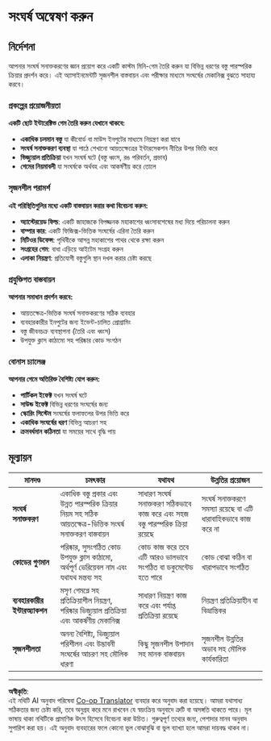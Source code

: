 <!--
CO_OP_TRANSLATOR_METADATA:
{
  "original_hash": "124efddbb65166cddb38075ad6dae324",
  "translation_date": "2025-10-22T22:03:16+00:00",
  "source_file": "6-space-game/4-collision-detection/assignment.md",
  "language_code": "bn"
}
-->
# সংঘর্ষ অন্বেষণ করুন

## নির্দেশনা

আপনার সংঘর্ষ সনাক্তকরণের জ্ঞান প্রয়োগ করে একটি কাস্টম মিনি-গেম তৈরি করুন যা বিভিন্ন ধরণের বস্তু পারস্পরিক ক্রিয়ার প্রদর্শন করে। এই অ্যাসাইনমেন্টটি সৃজনশীল বাস্তবায়ন এবং পরীক্ষার মাধ্যমে সংঘর্ষের মেকানিক্স বুঝতে সাহায্য করবে।

### প্রকল্পের প্রয়োজনীয়তা

**একটি ছোট ইন্টারেক্টিভ গেম তৈরি করুন যেখানে থাকবে:**
- **একাধিক চলমান বস্তু** যা কীবোর্ড বা মাউস ইনপুটের মাধ্যমে নিয়ন্ত্রণ করা যাবে
- **সংঘর্ষ সনাক্তকরণ ব্যবস্থা** যা পাঠে শেখানো আয়তক্ষেত্রের ইন্টারসেকশন নীতির উপর ভিত্তি করে
- **ভিজ্যুয়াল প্রতিক্রিয়া** যখন সংঘর্ষ ঘটে (বস্তু ধ্বংস, রঙ পরিবর্তন, প্রভাব)
- **গেমের নিয়মাবলী** যা সংঘর্ষকে অর্থবহ এবং আকর্ষণীয় করে তোলে

### সৃজনশীল পরামর্শ

**এই পরিস্থিতিগুলির মধ্যে একটি বাস্তবায়ন করার কথা বিবেচনা করুন:**
- **অ্যাস্টেরয়েড ফিল্ড**: একটি জাহাজকে বিপজ্জনক মহাকাশের ধ্বংসাবশেষের মধ্য দিয়ে পরিচালনা করুন
- **বাম্পার কার**: একটি ফিজিক্স-ভিত্তিক সংঘর্ষের এরিনা তৈরি করুন
- **মিটিওর ডিফেন্স**: পৃথিবীকে আসন্ন মহাকাশের পাথর থেকে রক্ষা করুন
- **সংগ্রহের গেম**: বাধা এড়িয়ে আইটেম সংগ্রহ করুন
- **এলাকা নিয়ন্ত্রণ**: প্রতিযোগী বস্তুগুলি স্থান দখল করার চেষ্টা করছে

### প্রযুক্তিগত বাস্তবায়ন

**আপনার সমাধান প্রদর্শন করবে:**
- আয়তক্ষেত্র-ভিত্তিক সংঘর্ষ সনাক্তকরণের সঠিক ব্যবহার
- ব্যবহারকারীর ইনপুটের জন্য ইভেন্ট-চালিত প্রোগ্রামিং
- বস্তু জীবনচক্র ব্যবস্থাপনা (তৈরি এবং ধ্বংস)
- উপযুক্ত ক্লাস কাঠামো সহ পরিষ্কার কোড সংগঠন

### বোনাস চ্যালেঞ্জ

**আপনার গেমে অতিরিক্ত বৈশিষ্ট্য যোগ করুন:**
- **পার্টিকল ইফেক্ট** যখন সংঘর্ষ ঘটে
- **সাউন্ড ইফেক্ট** বিভিন্ন ধরণের সংঘর্ষের জন্য
- **স্কোরিং সিস্টেম** সংঘর্ষের ফলাফলের উপর ভিত্তি করে
- **একাধিক সংঘর্ষের ধরণ** বিভিন্ন আচরণ সহ
- **ক্রমবর্ধমান কঠিনতা** যা সময়ের সাথে বৃদ্ধি পায়

## মূল্যায়ন

| মানদণ্ড | চমৎকার | যথাযথ | উন্নতির প্রয়োজন |
|----------|-----------|----------|-------------------|
| **সংঘর্ষ সনাক্তকরণ** | একাধিক বস্তু প্রকার এবং উন্নত পারস্পরিক ক্রিয়ার নিয়ম সহ সঠিক আয়তক্ষেত্র-ভিত্তিক সংঘর্ষ সনাক্তকরণ বাস্তবায়ন | সাধারণ সংঘর্ষ সনাক্তকরণ সঠিকভাবে কাজ করে এবং সহজ বস্তু পারস্পরিক ক্রিয়া রয়েছে | সংঘর্ষ সনাক্তকরণে সমস্যা রয়েছে বা এটি ধারাবাহিকভাবে কাজ করে না |
| **কোডের গুণমান** | পরিষ্কার, সুসংগঠিত কোড উপযুক্ত ক্লাস কাঠামো, অর্থপূর্ণ ভেরিয়েবল নাম এবং যথাযথ মন্তব্য সহ | কোড কাজ করে তবে এটি আরও ভালভাবে সংগঠিত বা ডকুমেন্টেড হতে পারে | কোড বোঝা কঠিন বা খারাপভাবে সংগঠিত |
| **ব্যবহারকারীর ইন্টারঅ্যাকশন** | মসৃণ গেমপ্লে সহ প্রতিক্রিয়াশীল নিয়ন্ত্রণ, পরিষ্কার ভিজ্যুয়াল প্রতিক্রিয়া এবং আকর্ষণীয় মেকানিক্স | সাধারণ নিয়ন্ত্রণ কাজ করে এবং পর্যাপ্ত প্রতিক্রিয়া রয়েছে | নিয়ন্ত্রণ প্রতিক্রিয়াহীন বা বিভ্রান্তিকর |
| **সৃজনশীলতা** | অনন্য বৈশিষ্ট্য, ভিজ্যুয়াল পরিশীলন এবং উদ্ভাবনী সংঘর্ষের আচরণ সহ মৌলিক ধারণা | কিছু সৃজনশীল উপাদান সহ মানক বাস্তবায়ন | সৃজনশীল উন্নতির অভাব সহ মৌলিক কার্যকারিতা |

---

**অস্বীকৃতি**:  
এই নথিটি AI অনুবাদ পরিষেবা [Co-op Translator](https://github.com/Azure/co-op-translator) ব্যবহার করে অনুবাদ করা হয়েছে। আমরা যথাসাধ্য সঠিকতার জন্য চেষ্টা করি, তবে অনুগ্রহ করে মনে রাখবেন যে স্বয়ংক্রিয় অনুবাদে ত্রুটি বা অসঙ্গতি থাকতে পারে। মূল ভাষায় থাকা নথিটিকে প্রামাণিক উৎস হিসেবে বিবেচনা করা উচিত। গুরুত্বপূর্ণ তথ্যের জন্য, পেশাদার মানব অনুবাদ সুপারিশ করা হয়। এই অনুবাদ ব্যবহারের ফলে কোনো ভুল বোঝাবুঝি বা ভুল ব্যাখ্যা হলে আমরা দায়বদ্ধ থাকব না।